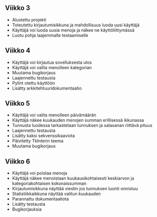 ## Viikko 3

- Alustettu projekti
- Toteutettu kirjautumisikkuna ja mahdollisuus luoda uusi käyttäjä
- Käyttäjä voi luoda uusia menoja ja näkee ne käyttöliittymässä
- Luotu pohja laajemmalle testaamiselle

## Viikko 4

- Käyttäjä voi kirjautua sovelluksesta ulos
- Käyttäjä voi valita menolleen kategorian
- Muutama bugikorjaus
- Laajennettu testausta
- Pylint otettu käyttöön
- Lisätty arkkitehtuuridokumentaatio

## Viikko 5

- Käyttäjä voi valita menolleen päivämäärän
- Käyttäjä näkee kuukauden menojen summan erillisessä ikkunassa
- Tunnusta luodessa tarkastetaan tunnuksen ja salasanan riittävä pituus
- Laajennettu testausta
- Lisätty kaksi sekvenssikaaviota
- Päivitetty TkInterin teema
- Muutama bugikorjaus

## Viikko 6

- Käyttäjä voi poistaa menoja
- Käyttäjä näkee menoistaan kuukausikohtaisesti keskiarvon ja kategoriakohtaisen kokonaissumman
- Kirjautumisikkuna näyttää viestin jos tunnuksen luonti onnistuu
- Statistiikkaikkuna näyttää valitun kuukauden
- Parannattu dokumentaatiota
- Lisätty testausta
- Bugikorjauksia
